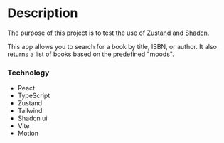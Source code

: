 # Description
The purpose of this project is to test the use of [Zustand]([https://zustand.docs.pmnd.rs/getting-started/introduction](https://zustand-demo.pmnd.rs/)) and [Shadcn](https://ui.shadcn.com/).

This app allows you to search for a book by title, ISBN, or author. It also returns a list of books based on the predefined "moods".

### Technology
- React
- TypeScript
- Zustand
- Tailwind
- Shadcn ui
- Vite
- Motion
